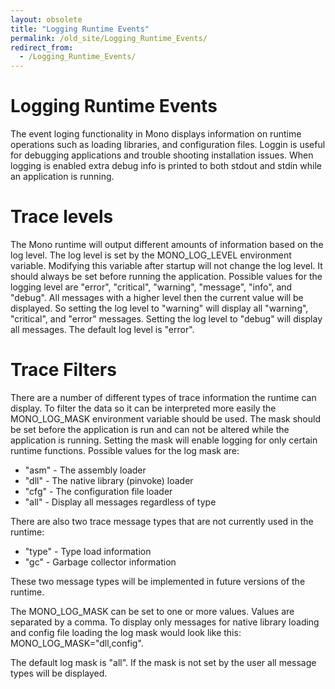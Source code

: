 ```yaml
---
layout: obsolete
title: "Logging Runtime Events"
permalink: /old_site/Logging_Runtime_Events/
redirect_from:
  - /Logging_Runtime_Events/
---
```


Logging Runtime Events
======================

The event loging functionality in Mono displays information on runtime operations such as loading libraries, and configuration files. Loggin is useful for debugging applications and trouble shooting installation issues. When logging is enabled extra debug info is printed to both stdout and stdin while an application is running.

Trace levels
============

The Mono runtime will output different amounts of information based on the log level. The log level is set by the MONO\_LOG\_LEVEL environment variable. Modifying this variable after startup will not change the log level. It should always be set before running the application. Possible values for the logging level are "error", "critical", "warning", "message", "info", and "debug". All messages with a higher level then the current value will be displayed. So setting the log level to "warning" will display all "warning", "critical", and "error" messages. Setting the log level to "debug" will display all messages. The default log level is "error".

Trace Filters
=============

There are a number of different types of trace information the runtime can display. To filter the data so it can be interpreted more easily the MONO\_LOG\_MASK environment variable should be used. The mask should be set before the application is run and can not be altered while the application is running. Setting the mask will enable logging for only certain runtime functions. Possible values for the log mask are:

-   "asm" - The assembly loader
-   "dll" - The native library (pinvoke) loader
-   "cfg" - The configuration file loader
-   "all" - Display all messages regardless of type

There are also two trace message types that are not currently used in the runtime:

-   "type" - Type load information
-   "gc" - Garbage collector information

These two message types will be implemented in future versions of the runtime.

The MONO\_LOG\_MASK can be set to one or more values. Values are separated by a comma. To display only messages for native library loading and config file loading the log mask would look like this: MONO\_LOG\_MASK="dll,config".

The default log mask is "all". If the mask is not set by the user all message types will be displayed.


